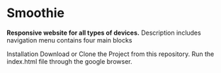 # Smoothie

**Responsive website for all types of devices.**
Description
includes navigation menu
contains four main blocks

Installation
Download or Clone the Project from this repository.
Run the index.html file through the google browser.

